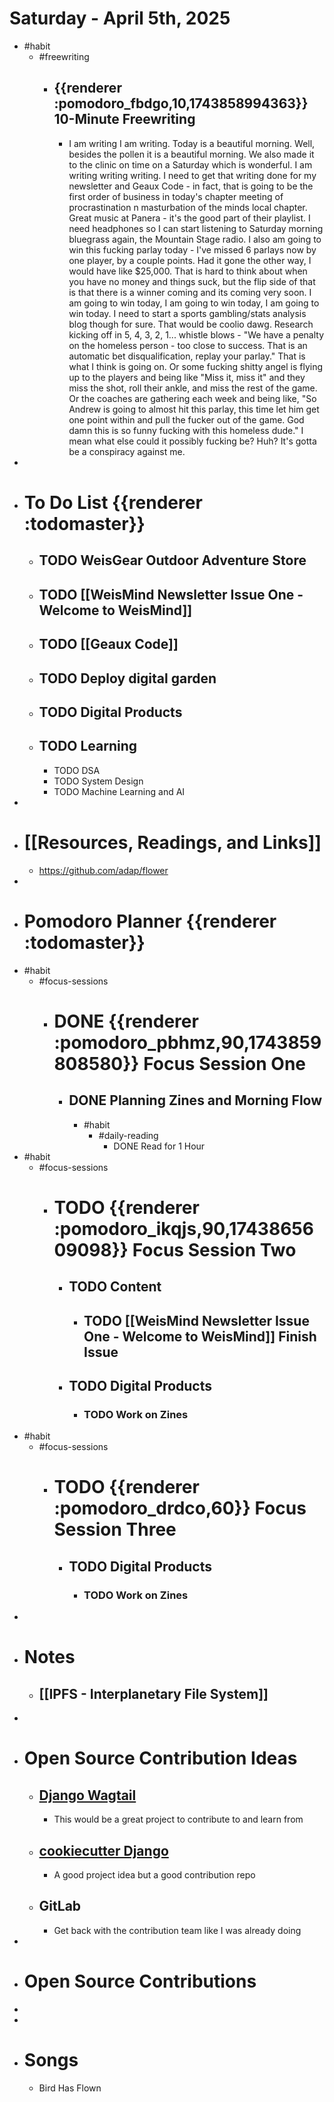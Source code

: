 # Saturday - April 5th, 2025
- #habit
	- #freewriting
		- ## {{renderer :pomodoro_fbdgo,10,1743858994363}} 10-Minute Freewriting
			- I am writing I am writing. Today is a beautiful morning. Well, besides the pollen it is a beautiful morning. We also made it to the clinic on time on a Saturday which is wonderful. I am writing writing writing. I need to get that writing done for my newsletter and Geaux Code - in fact, that is going to be the first order of business in today's chapter meeting of procrastination n masturbation of the minds local chapter. Great music at Panera - it's the good part of their playlist. I need headphones so I can start listening to Saturday morning bluegrass again, the Mountain Stage radio. I also am going to win this fucking parlay today - I've missed 6 parlays now by one player, by a couple points. Had it gone the other way, I would have like $25,000. That is hard to think about when you have no money and things suck, but the flip side of that is that there is a winner coming and its coming very soon. I am going to win today, I am going to win today, I am going to win today. I need to start a sports gambling/stats analysis blog though for sure. That would be coolio dawg. Research kicking off in 5, 4, 3, 2, 1... whistle blows - "We have a penalty on the homeless person - too close to success. That is an automatic bet disqualification, replay your parlay." That is what I think is going on. Or some fucking shitty angel is flying up to the players and being like "Miss it, miss it" and they miss the shot, roll their ankle, and miss the rest of the game. Or the coaches are gathering each week and being like, "So Andrew is going to almost hit this parlay, this time let him get one point within and pull the fucker out of the game. God damn this is so funny fucking with this homeless dude." I mean what else could it possibly fucking be? Huh? It's gotta be a conspiracy against me.
-
- # To Do List {{renderer :todomaster}}
	- ## TODO WeisGear Outdoor Adventure Store
	- ## TODO [[WeisMind Newsletter Issue One - Welcome to WeisMind]]
	- ## TODO [[Geaux Code]]
	- ## TODO Deploy digital garden
	- ## TODO Digital Products
	- ## TODO Learning
		- TODO DSA
		- TODO System Design
		- TODO Machine Learning and AI
-
- # [[Resources, Readings, and Links]]
	- https://github.com/adap/flower
-
- # Pomodoro Planner {{renderer :todomaster}}
- #habit
	- #focus-sessions
		- # DONE {{renderer :pomodoro_pbhmz,90,1743859808580}} Focus Session One
			- ## DONE Planning Zines and Morning Flow
				- #habit
					- #daily-reading
						- DONE Read for 1 Hour
- #habit
	- #focus-sessions
		- # TODO {{renderer :pomodoro_ikqjs,90,1743865609098}} Focus Session Two
			- ## TODO Content
				- ## TODO [[WeisMind Newsletter Issue One - Welcome to WeisMind]] Finish Issue
			- ## TODO Digital Products
				- ### TODO Work on Zines
- #habit
	- #focus-sessions
		- # TODO {{renderer :pomodoro_drdco,60}} Focus Session Three
			- ## TODO Digital Products
				- ### TODO Work on Zines
-
- # Notes
	- ## [[IPFS - Interplanetary File System]]
-
- # Open Source Contribution Ideas
	- ## [Django Wagtail](https://docs.wagtail.org/en/stable/contributing/index.html)
		- This would be a great project to contribute to and learn from
	- ## [cookiecutter Django](https://github.com/cookiecutter/cookiecutter-django)
		- A good project idea but a good contribution repo
	- ## GitLab
		- Get back with the contribution team like I was already doing
-
- # Open Source Contributions
-
-
- # Songs
	- Bird Has Flown